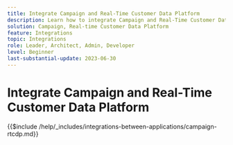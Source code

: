```yaml
---
title: Integrate Campaign and Real-Time Customer Data Platform 
description: Learn how to integrate Campaign and Real-Time Customer Data Platform.
solution: Campaign, Real-time Customer Data Platform
feature: Integrations
topic: Integrations
role: Leader, Architect, Admin, Developer
level: Beginner
last-substantial-update: 2023-06-30
---
```


# Integrate Campaign and Real-Time Customer Data Platform

{{$include /help/_includes/integrations-between-applications/campaign-rtcdp.md}}
